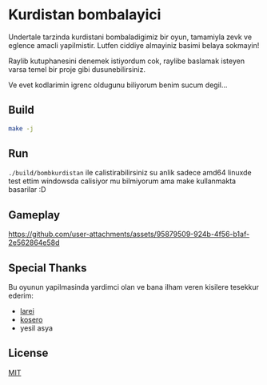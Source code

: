 # Kurdistan bombalayici

Undertale tarzinda kurdistani bombaladigimiz bir oyun, tamamiyla zevk ve eglence amacli yapilmistir. Lutfen ciddiye almayiniz basimi belaya sokmayin!

Raylib kutuphanesini denemek istiyordum cok, raylibe baslamak isteyen varsa temel bir proje gibi dusunebilirsiniz.

Ve evet kodlarimin igrenc oldugunu biliyorum benim sucum degil...

## Build

```bash
make -j
```

## Run

`./build/bombkurdistan` ile calistirabilirsiniz su anlik sadece amd64 linuxde test ettim windowsda calisiyor mu bilmiyorum ama make kullanmakta basarilar :D

## Gameplay

https://github.com/user-attachments/assets/95879509-924b-4f56-b1af-2e562864e58d

## Special Thanks

Bu oyunun yapilmasinda yardimci olan ve bana ilham veren kisilere tesekkur ederim:

- [larei](https://github.com/lareii)
- [kosero](https://github.com/kosero)
- yesil asya

## License

[MIT](LICENSE)
